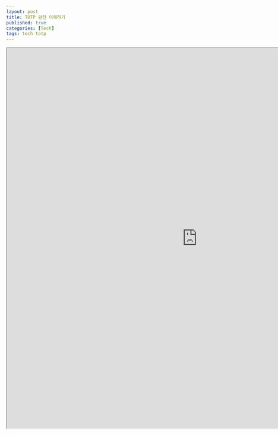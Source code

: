 ```yaml
---
layout: post
title: TOTP 완전 이해하기
published: true
categories: [Tech]
tags: tech totp
---
```

<iframe width="1024" height="1024" src="https://docs.google.com/document/d/e/2PACX-1vTi5hn2TMTbH6wH73WtTa6t571w-2Y4FBpkDosrH1Ibcpqj4_aiQtIK-RW8mS_dAzZysrCW6UnBVetI/pub?embedded=true"></iframe>  
    
